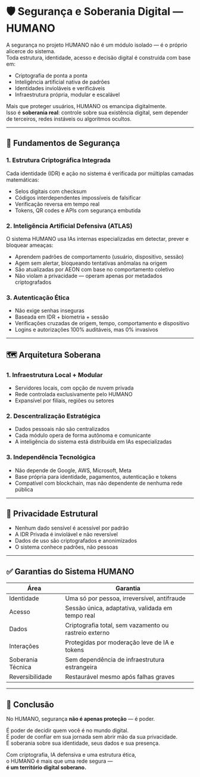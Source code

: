 # 🛡️ Segurança e Soberania Digital — HUMANO

A segurança no projeto HUMANO não é um módulo isolado — é o próprio alicerce do sistema.  
Toda estrutura, identidade, acesso e decisão digital é construída com base em:

- Criptografia de ponta a ponta
- Inteligência artificial nativa de padrões
- Identidades invioláveis e verificáveis
- Infraestrutura própria, modular e escalável

Mais que proteger usuários, HUMANO os emancipa digitalmente.  
Isso é **soberania real**: controle sobre sua existência digital, sem depender de terceiros, redes instáveis ou algoritmos ocultos.

---

## 🔐 Fundamentos de Segurança

### 1. Estrutura Criptográfica Integrada
Cada identidade (IDR) e ação no sistema é verificada por múltiplas camadas matemáticas:
- Selos digitais com checksum
- Códigos interdependentes impossíveis de falsificar
- Verificação reversa em tempo real
- Tokens, QR codes e APIs com segurança embutida

### 2. Inteligência Artificial Defensiva (ATLAS)
O sistema HUMANO usa IAs internas especializadas em detectar, prever e bloquear ameaças:
- Aprendem padrões de comportamento (usuário, dispositivo, sessão)
- Agem sem alertar, bloqueando tentativas anômalas na origem
- São atualizadas por AEON com base no comportamento coletivo
- Não violam a privacidade — operam apenas por metadados criptografados

### 3. Autenticação Ética
- Não exige senhas inseguras
- Baseada em IDR + biometria + sessão
- Verificações cruzadas de origem, tempo, comportamento e dispositivo
- Logins e autorizações 100% auditáveis, mas 0% invasivos

---

## 🗺️ Arquitetura Soberana

### 1. Infraestrutura Local + Modular
- Servidores locais, com opção de nuvem privada
- Rede controlada exclusivamente pelo HUMANO
- Expansível por filiais, regiões ou setores

### 2. Descentralização Estratégica
- Dados pessoais não são centralizados
- Cada módulo opera de forma autônoma e comunicante
- A inteligência do sistema está distribuída em IAs especializadas

### 3. Independência Tecnológica
- Não depende de Google, AWS, Microsoft, Meta
- Base própria para identidade, pagamentos, autenticação e tokens
- Compatível com blockchain, mas não dependente de nenhuma rede pública

---

## 🧬 Privacidade Estrutural

- Nenhum dado sensível é acessível por padrão
- A IDR Privada é inviolável e não reversível
- Dados de uso são criptografados e anonimizados
- O sistema conhece padrões, não pessoas

---

## ✅ Garantias do Sistema HUMANO

| Área                | Garantia                                             |
|---------------------|------------------------------------------------------|
| Identidade          | Uma só por pessoa, irreversível, antifraude         |
| Acesso              | Sessão única, adaptativa, validada em tempo real     |
| Dados               | Criptografia total, sem vazamento ou rastreio externo |
| Interações          | Protegidas por moderação leve de IA e tokens         |
| Soberania Técnica   | Sem dependência de infraestrutura estrangeira        |
| Reversibilidade     | Restaurável          mesmo após falhas graves        |

---

## 📌 Conclusão

No HUMANO, segurança **não é apenas proteção** — é poder.

É poder de decidir quem você é no mundo digital.  
É poder de confiar em sua jornada sem abrir mão da sua privacidade.  
É soberania sobre sua identidade, seus dados e sua presença.

Com criptografia, IA defensiva e uma estrutura ética,  
o HUMANO é mais que uma rede segura —  
**é um território digital soberano.**
